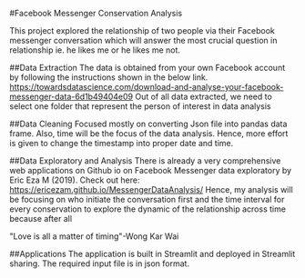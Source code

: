 #Facebook Messenger Conservation Analysis

This project explored the relationship of two people via their Facebook messenger conversation which will answer the most crucial question in relationship ie. he likes me or he likes me not. 

##Data Extraction
The data is obtained from your own Facebook account by following the instructions shown in the below link.
https://towardsdatascience.com/download-and-analyse-your-facebook-messenger-data-6d1b49404e09
Out of all data extracted, we need to select one folder that represent the person of interest in data analysis


##Data Cleaning
Focused mostly on converting Json file into pandas data frame.
Also, time will be the focus of the data analysis. Hence, more effort is given to change the timestamp into proper date and time.

##Data Exploratory and Analysis
There is already a very comprehensive web applications on Github io on Facebook Messenger data exploratory by Eric Eza M (2019).
Check out here: https://ericezam.github.io/MessengerDataAnalysis/
Hence, my analysis will be focusing on who initiate the conversation first and the time interval for every conservation to explore the dynamic of the relationship across time because after all

"Love is all a matter of timing"-Wong Kar Wai

##Applications
The application is built in Streamlit and deployed in Streamlit sharing. The required input file is in json format. 


